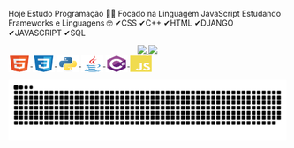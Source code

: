 Hoje Estudo Programação 👨‍💻
Focado na Linguagem JavaScript 
Estudando Frameworks e Linguagens 🤓 
✔CSS
✔C++
✔HTML
✔DJANGO
✔JAVASCRIPT
✔SQL 


  <div align="center">
  <a href="https://github.com/Jonatan-">
  <img height="180em" src="https://github-readme-stats.vercel.app/api?username=Jonatan&show_icons=true&theme=dark&include_all_commits=true&count_private=true"/>
  <img height="180em" src="https://github-readme-stats.vercel.app/api/top-langs/?username=Jonatan&layout=compact&langs_count=7&theme=dark"/>
    
</div>      
  <img align="center" alt="Jonatan--HTML" height="30" width="40" src="https://raw.githubusercontent.com/devicons/devicon/master/icons/html5/html5-original.svg">
  <img align="center" alt="Jonatan--CSS" height="30" width="40" src="https://raw.githubusercontent.com/devicons/devicon/master/icons/css3/css3-original.svg">
  <img align="center" alt="Jonatan--Python" height="30" width="40" src="https://raw.githubusercontent.com/devicons/devicon/master/icons/python/python-original.svg">
  <img align="center" alt="Jonatan--Java" height="30" width="40" src="https://raw.githubusercontent.com/devicons/devicon/master/icons/java/java-original.svg">
  <img align="center" alt="Csharp" height="30" width="40" src="https://raw.githubusercontent.com/devicons/devicon/master/icons/csharp/csharp-original.svg">
  <img align="center" alt="Js" height="30" width="40" src="https://raw.githubusercontent.com/devicons/devicon/master/icons/javascript/javascript-plain.svg"> 
  
  ![Snake animation](https://github.com/ellen2121/ellen2121/blob/output/github-contribution-grid-snake.svg)
